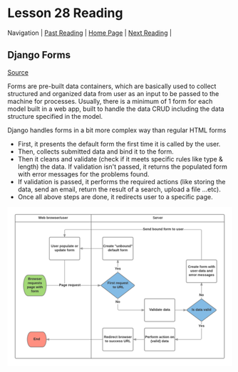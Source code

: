 # Lesson 28 Reading

Navigation | [Past Reading](../Read-27/README.md) | [Home Page](../README.md) | [Next Reading](../Read-29/README.md) |

## Django Forms

[Source](https://developer.mozilla.org/en-US/docs/Learn/Server-side/Django/Forms)

Forms are pre-built data containers, which are basically used to collect structured and organized data from user as an input to be passed to the machine for processes. Usually, there is a minimum of 1 form for each model built in a web app, built to handle the data CRUD including the data structure specified in the model.

Django handles forms in a bit more complex way than regular HTML forms

- First, it presents the default form the first time it is called by the user.
- Then, collects submitted data and bind it to the form.
- Then it cleans and validate (check if it meets specific rules like type & length) the data. If validation isn't passed, it returns the populated form with error messages for the problems found.
- If validation is passed, it performs the required actions (like storing the data, send an email, return the result of a search, upload a file ...etc).
- Once all above steps are done, it redirects user to a specific page.

![Django-Form-Handling-Proccess](./django-forms.png)
